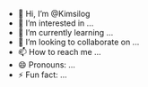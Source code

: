- 👋 Hi, I’m @Kimsilog
- 👀 I’m interested in ...
- 🌱 I’m currently learning ...
- 💞️ I’m looking to collaborate on ...
- 📫 How to reach me ...
- 😄 Pronouns: ...
- ⚡ Fun fact: ...

<!---
Kimsilog/Kimsilog is a ✨ special ✨ repository because its `README.md` (this file) appears on your GitHub profile.
You can click the Preview link to take a look at your changes.
--->
